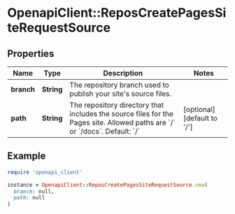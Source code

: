 # OpenapiClient::ReposCreatePagesSiteRequestSource

## Properties

| Name | Type | Description | Notes |
| ---- | ---- | ----------- | ----- |
| **branch** | **String** | The repository branch used to publish your site&#39;s source files. |  |
| **path** | **String** | The repository directory that includes the source files for the Pages site. Allowed paths are &#x60;/&#x60; or &#x60;/docs&#x60;. Default: &#x60;/&#x60; | [optional][default to &#39;/&#39;] |

## Example

```ruby
require 'openapi_client'

instance = OpenapiClient::ReposCreatePagesSiteRequestSource.new(
  branch: null,
  path: null
)
```

